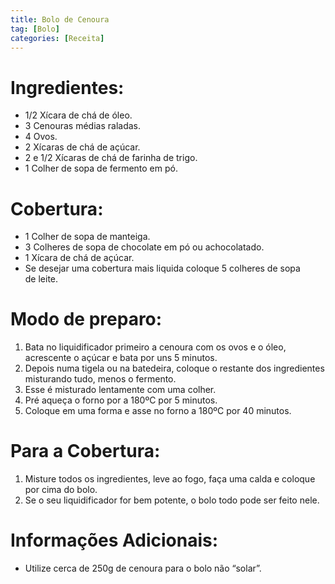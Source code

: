 ```yaml
---
title: Bolo de Cenoura
tag: [Bolo]
categories: [Receita]
---
```


# Ingredientes:

- 1/2 Xícara de chá de óleo.
- 3 Cenouras médias raladas.
- 4 Ovos.
- 2 Xícaras de chá de açúcar.
- 2 e 1/2 Xícaras de chá de farinha de trigo.
- 1 Colher de sopa de fermento em pó.

# Cobertura:

- 1 Colher de sopa de manteiga.
- 3 Colheres de sopa de chocolate em pó ou achocolatado.
- 1 Xícara de chá de açúcar.
- Se desejar uma cobertura mais liquida coloque 5 colheres de sopa de leite.

# Modo de preparo:

1. Bata no liquidificador primeiro a cenoura com os ovos e o óleo, acrescente o açúcar e bata por uns 5 minutos.
2. Depois numa tigela ou na batedeira, coloque o restante dos ingredientes misturando tudo, menos o fermento.
3. Esse é misturado lentamente com uma colher.
4. Pré aqueça o forno por a 180ºC por 5 minutos.
5. Coloque em uma forma e asse no forno a 180ºC por 40 minutos.

# **Para a Cobertura:**

1. Misture todos os ingredientes, leve ao fogo, faça uma calda e coloque por cima do bolo.
2. Se o seu liquidificador for bem potente, o bolo todo pode ser feito nele.

# **Informações Adicionais:**

- Utilize cerca de 250g de cenoura para o bolo não “solar”.